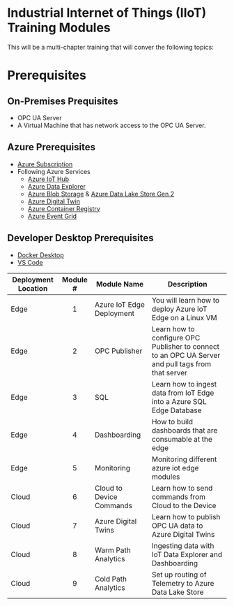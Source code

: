 # Industrial Internet of Things (IIoT) Training Modules

This will be a multi-chapter training that will conver the following topics:

# Prerequisites

## On-Premises Prequisites
- OPC UA Server
- A Virtual Machine that has network access to the OPC UA Server. 

## Azure Prerequisites
- [Azure Subscription](https://azure.microsoft.com/en-us/free/)
- Following Azure Services
  - [Azure IoT Hub](https://docs.microsoft.com/en-us/azure/iot-hub/)
  - [Azure Data Explorer](https://docs.microsoft.com/en-us/azure/data-explorer/)
  - [Azure Blob Storage](https://docs.microsoft.com/en-us/azure/storage/blobs/storage-blobs-introduction) & [Azure Data Lake Store Gen 2](https://docs.microsoft.com/en-us/azure/storage/blobs/data-lake-storage-introduction)
  - [Azure Digital Twin](https://docs.microsoft.com/en-us/azure/digital-twins/)
  - [Azure Container Registry](https://docs.microsoft.com/en-us/azure/container-registry/)
  - [Azure Event Grid](https://docs.microsoft.com/en-us/azure/event-grid/)


## Developer Desktop Prerequisites
- [Docker Desktop](https://www.docker.com/products/docker-desktop/)
- [VS Code](https://code.visualstudio.com/Download)

|Deployment Location|Module #|Module Name|Description|
|-------------------|:------:|-----------|-----------|
|Edge               |1       |Azure IoT Edge Deployment|You will learn how to deploy Azure IoT Edge on a Linux VM|
|Edge               |2       |OPC Publisher|Learn how to configure OPC Publisher to connect to an OPC UA Server and pull tags from that server|
|Edge               |3       |SQL|Learn how to ingest data from IoT Edge into a Azure SQL Edge Database|
|Edge               |4       |Dashboarding|How to build dashboards that are consumable at the edge|
|Edge               |5       |Monitoring|Monitoring different azure iot edge modules|
|Cloud              |6       |Cloud to Device Commands|Learn how to send commands from Cloud to the Device|
|Cloud              |7       |Azure Digital Twins|Learn how to publish OPC UA data to Azure Digital Twins|
|Cloud              |8       |Warm Path Analytics|Ingesting data with IoT Data Explorer and Dashboarding|
|Cloud              |9       |Cold Path Analytics|Set up routing of Telemetry to Azure Data Lake Store|

